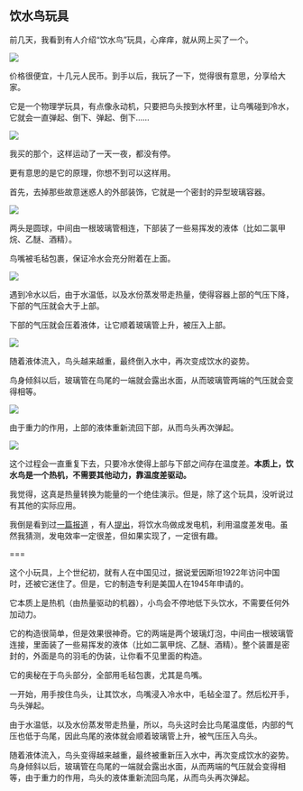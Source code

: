 ## 饮水鸟玩具

前几天，我看到有人介绍“饮水鸟”玩具，心痒痒，就从网上买了一个。

![](https://cdn.beekka.com/blogimg/asset/202404/bg2024041303.webp)

价格很便宜，十几元人民币。到手以后，我玩了一下，觉得很有意思，分享给大家。

它是一个物理学玩具，有点像永动机，只要把鸟头按到水杯里，让鸟嘴碰到冷水，它就会一直弹起、倒下、弹起、倒下……

![](https://cdn.beekka.com/blogimg/asset/202404/bg2024041304.webp)

我买的那个，这样运动了一天一夜，都没有停。

更有意思的是它的原理，你想不到可以这样用。

首先，去掉那些故意迷惑人的外部装饰，它就是一个密封的异型玻璃容器。

![](https://cdn.beekka.com/blogimg/asset/202404/bg2024041305.webp)

两头是圆球，中间由一根玻璃管相连，下部装了一些易挥发的液体（比如二氯甲烷、乙醚、酒精）。

鸟嘴被毛毡包裹，保证冷水会充分附着在上面。

![](https://cdn.beekka.com/blogimg/asset/202404/bg2024041807.webp)

遇到冷水以后，由于水温低，以及水份蒸发带走热量，使得容器上部的气压下降，下部的气压就会大于上部。

下部的气压就会压着液体，让它顺着玻璃管上升，被压入上部。

![](https://cdn.beekka.com/blogimg/asset/202404/bg2024041808.webp)

随着液体流入，鸟头越来越重，最终倒入水中，再次变成饮水的姿势。

鸟身倾斜以后，玻璃管在鸟尾的一端就会露出水面，从而玻璃管两端的气压就会变得相等。

![](https://cdn.beekka.com/blogimg/asset/202404/bg2024041809.webp)

由于重力的作用，上部的液体重新流回下部，从而鸟头再次弹起。

![](https://cdn.beekka.com/blogimg/asset/202404/bg2024041810.webp)

这个过程会一直重复下去，只要冷水使得上部与下部之间存在温度差。**本质上，饮水鸟是一个热机，不需要其他动力，靠温度差驱动。**

我觉得，这真是热量转换为能量的一个绝佳演示。但是，除了这个玩具，没听说过有其他的实际应用。

我倒是看到过[一篇报道](https://www.cnn.com/2024/03/14/climate/drinking-bird-energy-power-gadgets-climate-intl/index.html) ，有人[提出](https://www.cell.com/device/fulltext/S2666-9986(24)00108-X)，将饮水鸟做成发电机，利用温度差发电。虽然我猜测，发电效率一定很差，但如果实现了，一定很有趣。

===

这个小玩具，上个世纪初，就有人在中国见过，据说爱因斯坦1922年访问中国时，还被它迷住了。但是，它的制造专利是美国人在1945年申请的。

它本质上是热机（由热量驱动的机器），小鸟会不停地低下头饮水，不需要任何外加动力。

它的构造很简单，但是效果很神奇。它的两端是两个玻璃灯泡，中间由一根玻璃管连接，里面装了一些易挥发的液体（比如二氯甲烷、乙醚、酒精）。整个装置是密封的，外面是鸟的羽毛的伪装，让你看不见里面的构造。

它的奥秘在于鸟头部分，全部用毛毡包裹，尤其是鸟嘴。

一开始，用手按住鸟头，让其饮水，鸟嘴浸入冷水中，毛毡全湿了。然后松开手，鸟头弹起。

由于水温低，以及水份蒸发带走热量，所以，鸟头这时会比鸟尾温度低，内部的气压也低于鸟尾，因此鸟尾的液体就会顺着玻璃管上升，被气压压入鸟头。

随着液体流入，鸟头变得越来越重，最终被重新压入水中，再次变成饮水的姿势。鸟身倾斜以后，玻璃管在鸟尾的一端就会露出水面，从而两端的气压就会变得相等，由于重力的作用，鸟头的液体重新流回鸟尾，从而鸟头再次弹起。
